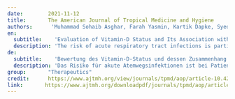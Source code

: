 ```yaml
---
date:        2021-11-12
title:       The American Journal of Tropical Medicine and Hygiene
authors:      'Muhammad Sohaib Asghar, Farah Yasmin, Kartik Dapke, Syed Muhammad Ismail Shah, Muhammad Daim Bin Zafar, Anosh Aslam Khan, Osama Mohiuddin & Salim Surani'
en:
  subtitle:    'Evaluation of Vitamin-D Status and Its Association with Clinical Outcomes Among COVID-19 Patients in Pakistan'
  description: 'The risk of acute respiratory tract infections is particularly pronounced in patients deficient in 25-hydroxyvitamin D (25(OH)D). With respect to COVID-19, there are conflicting evidence on the association of 25(OH)D levels with disease severity. We undertook this study to evaluate the 25(OH)D status in COVID-19 patients admitted in Karachi, Pakistan, and associated vitamin D deficiency with primary outcomes of mortality, length of stay, intubation, and frequency of COVID-19 symptoms. A total of 91 patients were evaluated for 25(OH)D status during their COVID-19 disease course. 25-hydroxyvitamin D levels were classified as deficient (< 10 ng/mL), insufficient (10–30 ng/mL), or sufficient (> 30 ng/mL). The study population comprised 68.1% males (N = 62). The mean age was 52.6 ± 15.7 years. Vitamin D deficiency was significantly associated with intensive care unit (ICU) admission (RR: 3.20; P = 0.048), invasive ventilation (RR: 2.78; P = 0.043), persistent pulmonary infiltrates (RR: 7.58; P < 0.001), and death (RR: 2.98; P < 0.001) on univariate Cox regression. On multivariate Cox regression, only death (RR: 2.13; P = 0.046) and persistent pulmonary infiltrates (RR: 6.78; P = 0.009) remained significant after adjustment for confounding factors. On Kaplan Meier curves, vitamin D deficient patients had persistent pulmonary infiltrates and a greater probability of requiring mechanical ventilation than patients with 25(OH)D ≥ 10 ng/mL. Mechanical ventilation had to be initiated early in the deficient group during the 30-day hospital stay (Chi-square: 4.565, P = 0.033). Patients with 25(OH)D ≥ 10 ng/mL also demonstrated a higher probability of survival than those with 25(OH)D concentrations < 10 ng/mL. 25-hydroxyvitamin D deficient population had longer hospital stays and worse outcomes.'
de: 
  subtitle:    'Bewertung des Vitamin-D-Status und dessen Zusammenhang mit den klinischen Ergebnissen bei COVID-19-Patienten in Pakistan'
  description: 'Das Risiko für akute Atemwegsinfektionen ist bei Patienten mit einem Mangel an 25-Hydroxyvitamin D (25(OH)D) besonders ausgeprägt. In Bezug auf COVID-19 gibt es widersprüchliche Erkenntnisse über den Zusammenhang zwischen dem 25(OH)D-Spiegel und der Schwere der Erkrankung. In dieser Studie untersuchten wir den 25(OH)D-Status von COVID-19-Patienten, die in Karachi, Pakistan, eingeliefert wurden, und brachten den Vitamin-D-Mangel mit den primären Endpunkten Sterblichkeit, Aufenthaltsdauer, Intubation und Häufigkeit der COVID-19-Symptome in Verbindung. Bei insgesamt 91 Patienten wurde der 25(OH)D-Status während ihres COVID-19-Krankheitsverlaufs untersucht. Die 25-Hydroxyvitamin-D-Spiegel wurden als mangelhaft (< 10 ng/ml), unzureichend (10-30 ng/ml) oder ausreichend (> 30 ng/ml) eingestuft. Die Studienpopulation umfasste 68,1 % Männer (N = 62). Das Durchschnittsalter betrug 52,6 ± 15,7 Jahre. Vitamin-D-Mangel war bei der univariaten Cox-Regression signifikant mit der Aufnahme auf die Intensivstation (RR: 3,20; P = 0,048), invasiver Beatmung (RR: 2,78; P = 0,043), anhaltenden Lungeninfiltraten (RR: 7,58; P < 0,001) und Tod (RR: 2,98; P < 0,001) verbunden. Bei der multivariaten Cox-Regression blieben nur Tod (RR: 2,13; P = 0,046) und persistierende Lungeninfiltrate (RR: 6,78; P = 0,009) nach Bereinigung um Störfaktoren signifikant. Die Kaplan-Meier-Kurven zeigen, dass Patienten mit Vitamin-D-Mangel persistierende Lungeninfiltrate und eine höhere Wahrscheinlichkeit hatten, mechanisch beatmet werden zu müssen, als Patienten mit 25(OH)D ≥ 10 ng/ml. In der Gruppe mit Vitamin-D-Mangel musste während des 30-tägigen Krankenhausaufenthalts frühzeitig eine mechanische Beatmung eingeleitet werden (Chi-Quadrat: 4,565, P = 0,033). Patienten mit 25(OH)D ≥ 10 ng/ml wiesen auch eine höhere Überlebenswahrscheinlichkeit auf als solche mit 25(OH)D-Konzentrationen < 10 ng/ml. Patienten mit einem 25-Hydroxyvitamin-D-Mangel hatten längere Krankenhausaufenthalte und schlechtere Ergebnisse.'
group:       "Therapeutics"
credit:      https://www.ajtmh.org/view/journals/tpmd/aop/article-10.4269-ajtmh.21-0577/article-10.4269-ajtmh.21-0577.xml?tab_body=abstract
link:       https://www.ajtmh.org/downloadpdf/journals/tpmd/aop/article-10.4269-ajtmh.21-0577/article-10.4269-ajtmh.21-0577.xml
---
```

<object data="{{ page.link }}" style='height:calc(100vh - 400px); width: 100%' type='application/pdf'></object>